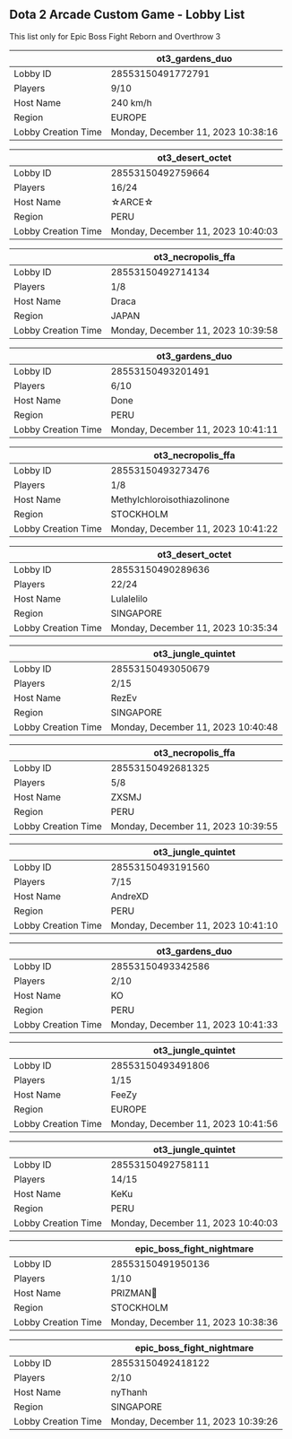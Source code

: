 ## Dota 2 Arcade Custom Game - Lobby List

This list only for Epic Boss Fight Reborn and Overthrow 3

|  | ot3_gardens_duo |
| ------ | ------ |
| Lobby ID | 28553150491772791 |
| Players | 9/10 |
| Host Name | 240 km/h |
| Region | EUROPE |
| Lobby Creation Time | Monday, December 11, 2023 10:38:16 |


|  | ot3_desert_octet |
| ------ | ------ |
| Lobby ID | 28553150492759664 |
| Players | 16/24 |
| Host Name | ☆ARCE☆ |
| Region | PERU |
| Lobby Creation Time | Monday, December 11, 2023 10:40:03 |


|  | ot3_necropolis_ffa |
| ------ | ------ |
| Lobby ID | 28553150492714134 |
| Players | 1/8 |
| Host Name | Draca |
| Region | JAPAN |
| Lobby Creation Time | Monday, December 11, 2023 10:39:58 |


|  | ot3_gardens_duo |
| ------ | ------ |
| Lobby ID | 28553150493201491 |
| Players | 6/10 |
| Host Name | Done |
| Region | PERU |
| Lobby Creation Time | Monday, December 11, 2023 10:41:11 |


|  | ot3_necropolis_ffa |
| ------ | ------ |
| Lobby ID | 28553150493273476 |
| Players | 1/8 |
| Host Name | Methylchloroisothiazolinone |
| Region | STOCKHOLM |
| Lobby Creation Time | Monday, December 11, 2023 10:41:22 |


|  | ot3_desert_octet |
| ------ | ------ |
| Lobby ID | 28553150490289636 |
| Players | 22/24 |
| Host Name | Lulalelilo |
| Region | SINGAPORE |
| Lobby Creation Time | Monday, December 11, 2023 10:35:34 |


|  | ot3_jungle_quintet |
| ------ | ------ |
| Lobby ID | 28553150493050679 |
| Players | 2/15 |
| Host Name | RezEv |
| Region | SINGAPORE |
| Lobby Creation Time | Monday, December 11, 2023 10:40:48 |


|  | ot3_necropolis_ffa |
| ------ | ------ |
| Lobby ID | 28553150492681325 |
| Players | 5/8 |
| Host Name | ZXSMJ |
| Region | PERU |
| Lobby Creation Time | Monday, December 11, 2023 10:39:55 |


|  | ot3_jungle_quintet |
| ------ | ------ |
| Lobby ID | 28553150493191560 |
| Players | 7/15 |
| Host Name | AndreXD |
| Region | PERU |
| Lobby Creation Time | Monday, December 11, 2023 10:41:10 |


|  | ot3_gardens_duo |
| ------ | ------ |
| Lobby ID | 28553150493342586 |
| Players | 2/10 |
| Host Name | KO |
| Region | PERU |
| Lobby Creation Time | Monday, December 11, 2023 10:41:33 |


|  | ot3_jungle_quintet |
| ------ | ------ |
| Lobby ID | 28553150493491806 |
| Players | 1/15 |
| Host Name | FeeZy |
| Region | EUROPE |
| Lobby Creation Time | Monday, December 11, 2023 10:41:56 |


|  | ot3_jungle_quintet |
| ------ | ------ |
| Lobby ID | 28553150492758111 |
| Players | 14/15 |
| Host Name | KeKu |
| Region | PERU |
| Lobby Creation Time | Monday, December 11, 2023 10:40:03 |


|  | epic_boss_fight_nightmare |
| ------ | ------ |
| Lobby ID | 28553150491950136 |
| Players | 1/10 |
| Host Name | PRIZMAN📿 |
| Region | STOCKHOLM |
| Lobby Creation Time | Monday, December 11, 2023 10:38:36 |


|  | epic_boss_fight_nightmare |
| ------ | ------ |
| Lobby ID | 28553150492418122 |
| Players | 2/10 |
| Host Name | nyThanh |
| Region | SINGAPORE |
| Lobby Creation Time | Monday, December 11, 2023 10:39:26 |


